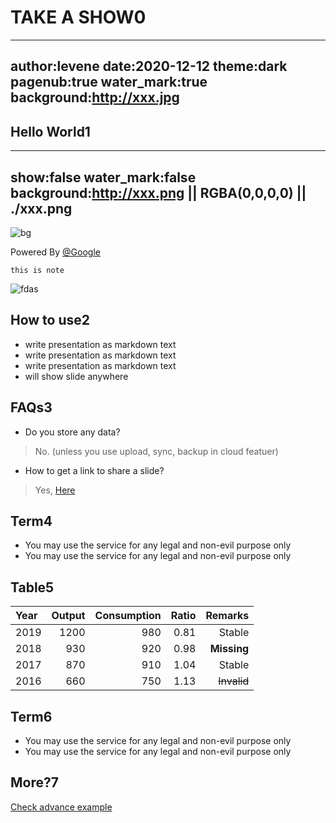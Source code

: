 # TAKE A SHOW0
---
author:levene
date:2020-12-12
theme:dark
pagenub:true
water_mark:true
background:http://xxx.jpg
---


## Hello World1
---
show:false
water_mark:false
background:http://xxx.png || RGBA(0,0,0,0) || ./xxx.png
---
![bg](xxx.png) <!-- {"width":367,"height":"123"} -->

Powered By [@Google](http://twitter.com/google)

```note
this is note
```

![fdas](./xx.png)


## How to use2

- write presentation as markdown text
- write presentation as markdown text
- write presentation as markdown text
- will show slide anywhere


## FAQs3
- Do you store any data? 
> No. (unless you use upload, sync, backup in cloud featuer)

- How to get a link to share a slide?
> Yes, [Here](http://xxx/xxxx)


## Term4
- You may use the service for any legal and non-evil purpose only
- You may use the service for any legal and non-evil purpose only

## Table5
| Year | Output | Consumption | Ratio |     Remarks |
|:-----|-------:|------------:|------:|------------:|
| 2019 |   1200 |         980 |  0.81 |      Stable |
| 2018 |    930 |         920 |  0.98 | **Missing** |
| 2017 |    870 |         910 |  1.04 |      Stable |
| 2016 |    660 |         750 |  1.13 | ~~Invalid~~ |


## Term6
- You may use the service for any legal and non-evil purpose only
- You may use the service for any legal and non-evil purpose only

## More?7

[Check advance example](http://xxxx.com/xxx)
